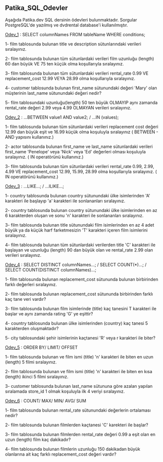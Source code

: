 ## Patika_SQL_Odevler

Aşağıda Patika.dev SQL dersinin ödevleri bulunmaktadır. Sorgular PostgreSQL'de yazılmış ve dvdrental database'i kullanılmıştır. 

[Odev_1](https://github.com/ErvaCelik/PatikaSQLOdevler/blob/main/Odevler/Odev1.sql) : SELECT columnNames FROM tableName WHERE conditions; 

1- film tablosunda bulunan title ve description sütunlarındaki verileri sıralayınız.

2- film tablosunda bulunan tüm sütunlardaki verileri film uzunluğu (length) 60 dan büyük VE 75 ten küçük olma koşullarıyla sıralayınız.

3- film tablosunda bulunan tüm sütunlardaki verileri rental_rate 0.99 VE replacement_cost 12.99 VEYA 28.99 olma koşullarıyla sıralayınız.

4- customer tablosunda bulunan first_name sütunundaki değeri 'Mary' olan müşterinin last_name sütunundaki değeri nedir?

5- film tablosundaki uzunluğu(length) 50 ten büyük OLMAYIP aynı zamanda rental_rate değeri 2.99 veya 4.99 OLMAYAN verileri sıralayınız.


[Odev_2](https://github.com/ErvaCelik/PatikaSQLOdevler/blob/main/Odevler/Odev2.sql) : ...BETWEEN value1 AND value2; / ...IN (values);

1- film tablosunda bulunan tüm sütunlardaki verileri replacement cost değeri 12.99 dan büyük eşit ve 16.99 küçük olma koşuluyla sıralayınız ( BETWEEN - AND yapısını kullanınız.)

2- actor tablosunda bulunan first_name ve last_name sütunlardaki verileri first_name 'Penelope' veya 'Nick' veya 'Ed' değerleri olması koşuluyla sıralayınız. ( IN operatörünü kullanınız.)

3- film tablosunda bulunan tüm sütunlardaki verileri rental_rate 0.99, 2.99, 4.99 VE replacement_cost 12.99, 15.99, 28.99 olma koşullarıyla sıralayınız. ( IN operatörünü kullanınız.)


[Odev_3](https://github.com/ErvaCelik/PatikaSQLOdevler/blob/main/Odevler/Odev3.sql) : ...LIKE...; / ...ILIKE...;

1- country tablosunda bulunan country sütunundaki ülke isimlerinden 'A' karakteri ile başlayıp 'a' karakteri ile sonlananları sıralayınız.

2- country tablosunda bulunan country sütunundaki ülke isimlerinden en az 6 karakterden oluşan ve sonu 'n' karakteri ile sonlananları sıralayınız.

3- film tablosunda bulunan title sütunundaki film isimlerinden en az 4 adet büyük ya da küçük harf farketmesizin 'T' karakteri içeren film isimlerini sıralayınız.

4- film tablosunda bulunan tüm sütunlardaki verilerden title 'C' karakteri ile başlayan ve uzunluğu (length) 90 dan büyük olan ve rental_rate 2.99 olan verileri sıralayınız.


[Odev_4](https://github.com/ErvaCelik/PatikaSQLOdevler/blob/main/Odevler/Odev4.sql) : SELECT DISTINCT columnNames...; / SELECT COUNT(*)...; / SELECT COUNT(DISTINCT columnNames)...;

1- film tablosunda bulunan replacement_cost sütununda bulunan birbirinden farklı değerleri sıralayınız.

2- film tablosunda bulunan replacement_cost sütununda birbirinden farklı kaç tane veri vardır?

3- film tablosunda bulunan film isimlerinde (title) kaç tanesini T karakteri ile başlar ve aynı zamanda rating 'G' ye eşittir?

4- country tablosunda bulunan ülke isimlerinden (country) kaç tanesi 5 karakterden oluşmaktadır?

5- city tablosundaki şehir isimlerinin kaçtanesi 'R' veya r karakteri ile biter?


[Odev_5](https://github.com/ErvaCelik/PatikaSQLOdevler/blob/main/Odevler/Odev5.sql) : ORDER BY/ LIMIT/ OFFSET

1- film tablosunda bulunan ve film ismi (title) 'n' karakteri ile biten en uzun (length) 5 filmi sıralayınız.

2- film tablosunda bulunan ve film ismi (title) 'n' karakteri ile biten en kısa (length) ikinci 5 filmi sıralayınız.

3- customer tablosunda bulunan last_name sütununa göre azalan yapılan sıralamada store_id 1 olmak koşuluyla ilk 4 veriyi sıralayınız.


[Odev_6](https://github.com/ErvaCelik/PatikaSQLOdevler/blob/main/Odevler/Odev6.sql) : COUNT/ MAX/ MIN/ AVG/ SUM

1- film tablosunda bulunan rental_rate sütunundaki değerlerin ortalaması nedir?

2- film tablosunda bulunan filmlerden kaçtanesi 'C' karekteri ile başlar?

3- film tablosunda bulunan filmlerden rental_rate değeri 0.99 a eşit olan en uzun (length) film kaç dakikadır?

4- film tablosunda bulunan filmlerin uzunluğu 150 dakikadan büyük olanlarına ait kaç farklı replacement_cost değeri vardır?

